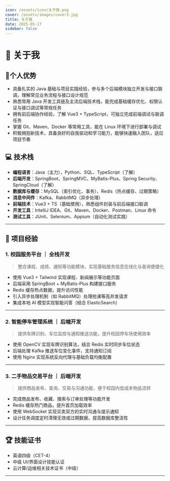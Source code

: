 ```yaml
---
icon: /assets/icon/关于我.png
cover: /assets/images/cover3.jpg
title: 关于我
date: 2025-05-17
sidebar: false
---
```


# 👋 关于我

## 🌟个人优势

- 具备扎实的 Java 基础与项目实践经验，参与多个后端模块独立开发与接口联调，理解常见业务流程与接口设计规范
- 熟悉常用 Java 开发工具链及主流后端技术栈，能完成基础缓存优化、权限认证与接口调试等常规任务
- 拥有前后端协作经验，了解 Vue3 + TypeScript，可独立完成前端调试与联调任务
- 掌握 Git、Maven、Docker 等常用工具，能在 Linux 环境下进行部署与调试
- 积极拥抱新技术，具备良好的自我驱动和学习能力，能够快速融入团队，适应项目节奏

## 💻 技术栈

- **编程语言**：Java（主力），Python、SQL、TypeScript（了解）
- **后端开发**：SpringBoot、SpringMVC、MyBatis-Plus、Spring Security、SpringCloud（了解）
- **数据库与缓存**：MySQL（索引优化、事务）、Redis（热点缓存、过期策略）
- **消息中间件**：Kafka、RabbitMQ（异步处理）
- **前端技术**：Vue3 + TS（基础使用），熟悉组件封装与前后端接口联调
- **开发工具**：IntelliJ IDEA、Git、Maven、Docker、Postman、Linux 命令
- **测试工具**：JUnit、Selenium、Appium（自动化测试实践）

---

## 🚀 项目经验

### 1. 校园服务平台 ｜ 全栈开发

> 整合课程、成绩、通知等功能模块，实现基础服务信息在线化与查询便捷化

- 使用 Vue3 + Tailwind 实现课程、新闻展示等功能页面
- 后端采用 SpringBoot + MyBatis-Plus 构建接口服务
- Redis 缓存热点数据，提升访问性能
- 引入异步处理机制（如 RabbitMQ）处理抢课等高并发请求
- 集成本地 AI 模型实现智能问答（结合 ElasticSearch）

---

### 2. 智能停车管理系统 ｜ 后端开发

> 提供车牌识别、车位监控与通知推送功能，提升校园停车场使用效率

- 使用 OpenCV 实现车牌识别算法，结合 Redis 实时同步车位状态
- 后端处理 Kafka 推送车位变化事件，支持通知订阅
- 使用 Nginx 实现系统反向代理与基础负载均衡配置

---

### 3. 二手物品交易平台 ｜ 后端开发

> 提供商品发布、查询、交易与沟通功能，便于校园内低成本物品流转

- 完成商品发布、收藏、搜索与订单处理等功能开发
- Redis 缓存热门商品，提升首页加载效率
- 使用 WebSocket 实现买卖双方的实时沟通与提示通知
- 设计任务调度定时清理无效或过期数据，提高数据库整洁性

---

## 🏆 技能证书

- 英语四级（CET-4）
- 中级 UI/界面设计技能认证
- 云计算/运维相关技术证书（中级）

---
